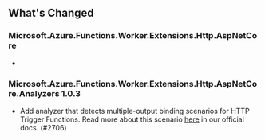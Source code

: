 ## What's Changed

<!-- Please add your release notes in the following format:
- My change description (#PR/#issue)
-->

### Microsoft.Azure.Functions.Worker.Extensions.Http.AspNetCore <version>

- <entry>

### Microsoft.Azure.Functions.Worker.Extensions.Http.AspNetCore.Analyzers 1.0.3

- Add analyzer that detects multiple-output binding scenarios for HTTP Trigger Functions. Read more about this scenario [here](https://learn.microsoft.com/en-us/azure/azure-functions/functions-bindings-http-webhook-output?tabs=isolated-process%2Cnodejs-v4&pivots=programming-language-csharp#usage) in our official docs. (#2706)
